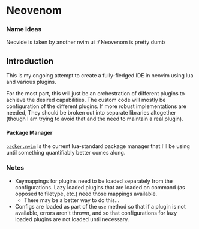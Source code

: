 # Neovenom

### Name Ideas

Neovide is taken by another nvim ui :/
Neovenom is pretty dumb

## Introduction

This is my ongoing attempt to create a fully-fledged IDE in neovim using lua and various plugins.

For the most part, this will just be an orchestration of different plugins to achieve the desired capabilities.
The custom code will mostly be configuration of the different plugins. If more robust implementations are needed,
They should be broken out into separate libraries altogether (though I am trying to avoid that and the need to
maintain a real plugin).

#### Package Manager

[`packer.nvim`](https://github.com/wbthomason/packer.nvim) Is the current lua-standard package manager that I'll
be using until something quantifiably better comes along.

### Notes

- Keymappings for plugins need to be loaded separately from the configurations. Lazy loaded plugins that are loaded
  on command (as opposed to filetype, etc.) need those mappings available.
  - There may be a better way to do this...
- Configs are loaded as part of the `use` method so that if a plugin is not available, errors aren't thrown, and so
  that configurations for lazy loaded plugins are not loaded until necessary.

